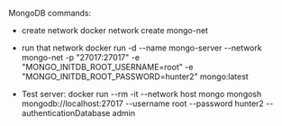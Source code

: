 


MongoDB commands:

* create network
docker network create mongo-net

* run that network
docker run -d --name mongo-server --network mongo-net -p "27017:27017" -e "MONGO_INITDB_ROOT_USERNAME=root" -e "MONGO_INITDB_ROOT_PASSWORD=hunter2" mongo:latest

* Test server:
docker run --rm -it --network host mongo mongosh mongodb://localhost:27017 --username root --password hunter2 --authenticationDatabase admin